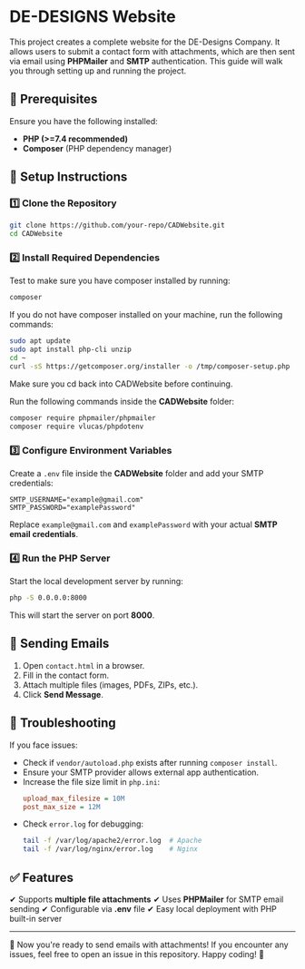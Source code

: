 # DE-DESIGNS Website

This project creates a complete website for the DE-Designs Company. It allows users to submit a contact form with attachments, which are then sent via email using **PHPMailer** and **SMTP** authentication. This guide will walk you through setting up and running the project.

## 📌 Prerequisites

Ensure you have the following installed:
- **PHP (>=7.4 recommended)**
- **Composer** (PHP dependency manager)

## 🚀 Setup Instructions

### 1️⃣ Clone the Repository
```bash
git clone https://github.com/your-repo/CADWebsite.git
cd CADWebsite
```

### 2️⃣ Install Required Dependencies
Test to make sure you have composer installed by running:
```bash
composer
```
If you do not have composer installed on your machine, run the following commands:
```bash
sudo apt update
sudo apt install php-cli unzip
cd ~
curl -sS https://getcomposer.org/installer -o /tmp/composer-setup.php
```
Make sure you cd back into CADWebsite before continuing.

Run the following commands inside the **CADWebsite** folder:
```bash
composer require phpmailer/phpmailer
composer require vlucas/phpdotenv
```

### 3️⃣ Configure Environment Variables
Create a `.env` file inside the **CADWebsite** folder and add your SMTP credentials:
```
SMTP_USERNAME="example@gmail.com"
SMTP_PASSWORD="examplePassword"
```
Replace `example@gmail.com` and `examplePassword` with your actual **SMTP email credentials**.

### 4️⃣ Run the PHP Server
Start the local development server by running:
```bash
php -S 0.0.0.0:8000
```
This will start the server on port **8000**.

## 📩 Sending Emails
1. Open `contact.html` in a browser.
2. Fill in the contact form.
3. Attach multiple files (images, PDFs, ZIPs, etc.).
4. Click **Send Message**.

## 🔧 Troubleshooting
If you face issues:
- Check if `vendor/autoload.php` exists after running `composer install`.
- Ensure your SMTP provider allows external app authentication.
- Increase the file size limit in `php.ini`:
  ```ini
  upload_max_filesize = 10M
  post_max_size = 12M
  ```
- Check `error.log` for debugging:
  ```bash
  tail -f /var/log/apache2/error.log  # Apache
  tail -f /var/log/nginx/error.log    # Nginx
  ```

## ✅ Features
✔ Supports **multiple file attachments**
✔ Uses **PHPMailer** for SMTP email sending
✔ Configurable via **.env** file
✔ Easy local deployment with PHP built-in server

---

🚀 Now you're ready to send emails with attachments! If you encounter any issues, feel free to open an issue in this repository. Happy coding! 🎉

